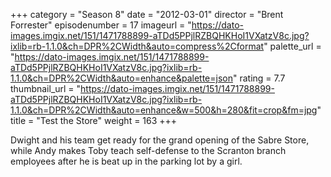 +++
category = "Season 8"
date = "2012-03-01"
director = "Brent Forrester"
episodenumber = 17
imageurl = "https://dato-images.imgix.net/151/1471788899-aTDd5PPjlRZBQHKHoI1VXatzV8c.jpg?ixlib=rb-1.1.0&ch=DPR%2CWidth&auto=compress%2Cformat"
palette_url = "https://dato-images.imgix.net/151/1471788899-aTDd5PPjlRZBQHKHoI1VXatzV8c.jpg?ixlib=rb-1.1.0&ch=DPR%2CWidth&auto=enhance&palette=json"
rating = 7.7
thumbnail_url = "https://dato-images.imgix.net/151/1471788899-aTDd5PPjlRZBQHKHoI1VXatzV8c.jpg?ixlib=rb-1.1.0&ch=DPR%2CWidth&auto=enhance&w=500&h=280&fit=crop&fm=jpg"
title = "Test the Store"
weight = 163
+++

Dwight and his team get ready for the grand opening of the Sabre Store, while Andy makes Toby teach self-defense to the Scranton branch employees after he is beat up in the parking lot by a girl.